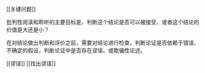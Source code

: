 [[关键问题]]

批判性阅读和聆听的主要目标是，判断这个结论是否可以被接受、或者这个结论的价值是大还是小？

在对结论做出判断和评价之前，需要对结论进行检查，判断论证是否依赖于错误、不确定的假设，判断论证中是否存在谬误、或欺骗性论述。

[[谬误]]
[[找出谬误]]